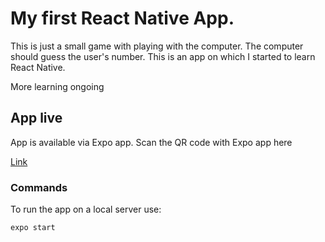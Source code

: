 # My first React Native App.

This is just a small game with playing with the computer. The computer should guess the user's number.
This is an app on which I started to learn React Native.

More learning ongoing

## App live

App is available via Expo app. Scan the QR code with Expo app here

[Link](https://expo.dev/@vladis-c/React-Native-First-App?serviceType=classic&distribution=expo-go)

### Commands
To run the app on a local server use: 
 ```
 expo start
 ```

